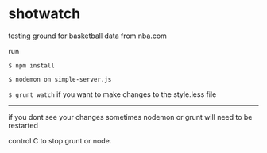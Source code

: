 # shotwatch
testing ground for basketball data from nba.com

run 

``$ npm install`` 

``$ nodemon on simple-server.js`` 

``$ grunt watch``
if you want to make changes to the style.less file
***
if you dont see your changes
sometimes nodemon or grunt will need to be restarted


control C to stop grunt or node. 
